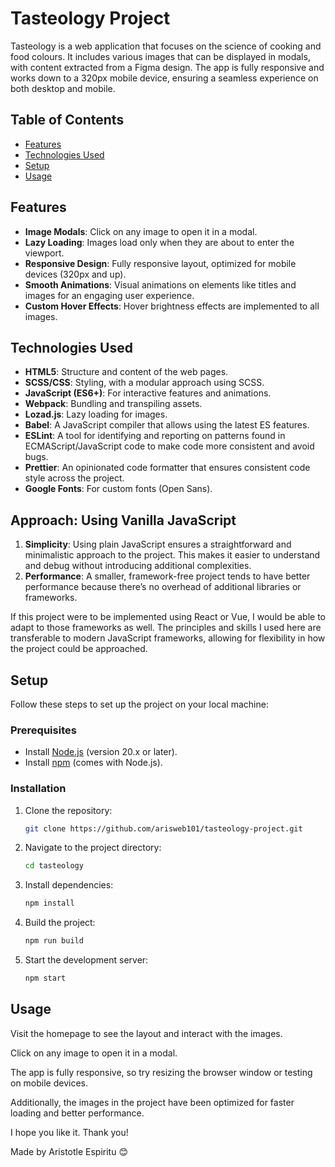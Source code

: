 # Tasteology Project

Tasteology is a web application that focuses on the science of cooking and food colours. It includes various images that can be displayed in modals, with content extracted from a Figma design. The app is fully responsive and works down to a 320px mobile device, ensuring a seamless experience on both desktop and mobile.

## Table of Contents

-   [Features](#features)
-   [Technologies Used](#technologies-used)
-   [Setup](#setup)
-   [Usage](#usage)

## Features

-   **Image Modals**: Click on any image to open it in a modal.
-   **Lazy Loading**: Images load only when they are about to enter the viewport.
-   **Responsive Design**: Fully responsive layout, optimized for mobile devices (320px and up).
-   **Smooth Animations**: Visual animations on elements like titles and images for an engaging user experience.
-   **Custom Hover Effects**: Hover brightness effects are implemented to all images.

## Technologies Used

-   **HTML5**: Structure and content of the web pages.
-   **SCSS/CSS**: Styling, with a modular approach using SCSS.
-   **JavaScript (ES6+)**: For interactive features and animations.
-   **Webpack**: Bundling and transpiling assets.
-   **Lozad.js**: Lazy loading for images.
-   **Babel**: A JavaScript compiler that allows using the latest ES features.
-   **ESLint**: A tool for identifying and reporting on patterns found in ECMAScript/JavaScript code to make code more consistent and avoid bugs.
-   **Prettier**: An opinionated code formatter that ensures consistent code style across the project.
-   **Google Fonts**: For custom fonts (Open Sans).

## Approach: Using Vanilla JavaScript

1. **Simplicity**: Using plain JavaScript ensures a straightforward and minimalistic approach to the project. This makes it easier to understand and debug without introducing additional complexities.
2. **Performance**: A smaller, framework-free project tends to have better performance because there’s no overhead of additional libraries or frameworks.

If this project were to be implemented using React or Vue, I would be able to adapt to those frameworks as well. The principles and skills I used here are transferable to modern JavaScript frameworks, allowing for flexibility in how the project could be approached.

## Setup

Follow these steps to set up the project on your local machine:

### Prerequisites

-   Install [Node.js](https://nodejs.org/) (version 20.x or later).
-   Install [npm](https://www.npmjs.com/) (comes with Node.js).

### Installation

1. Clone the repository:

    ```bash
    git clone https://github.com/arisweb101/tasteology-project.git

    ```

2. Navigate to the project directory:

    ```bash
    cd tasteology
    ```

3. Install dependencies:

    ```bash
    npm install
    ```

4. Build the project:

    ```bash
    npm run build
    ```

5. Start the development server:

    ```bash
    npm start
    ```

## Usage

Visit the homepage to see the layout and interact with the images.

Click on any image to open it in a modal.

The app is fully responsive, so try resizing the browser window or testing on mobile devices.

Additionally, the images in the project have been optimized for faster loading and better performance.

I hope you like it. Thank you!

Made by Aristotle Espiritu 😊
